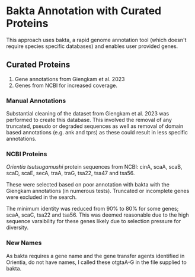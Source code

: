 # Bakta Annotation with Curated Proteins
This approach uses bakta, a rapid genome annotation tool (which doesn't require species specific databases) and enables user provided genes.

## Curated Proteins
1. Gene annotations from Giengkam et al. 2023
2. Genes from NCBI for increased coverage.

### Manual Annotations
Substantial cleaning of the dataset from Giengkam et al. 2023 was performed to create this database. This involved the removal of any truncated, pseudo or degraded sequences as well as removal of domain based annotations (e.g. ank and tprs) as these could result in less specific annotations.

### NCBI Proteins
*Orientia tsutsugamushi* protein sequences from NCBI: cinA, scaA, scaB, scaD, scaE, secA, traA, traG, tsa22, tsa47 and tsa56.

These were selected based on poor annotation with bakta with the Giengkam annotations (in numerous tests). Truncated or incomplete genes were excluded in the search.

The minimum identity was reduced from 90% to 80% for some genes; scaA, scaC, tsa22 and tsa56. This was deemed reasonable due to the high sequence varaibility for these genes likely due to selection pressure for diversity.

### New Names
As bakta requires a gene name and the gene transfer agents identified in Orientia, do not have names, I called these otgtaA-G in the file supplied to bakta.
